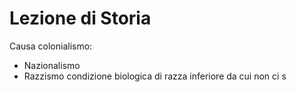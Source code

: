 # Lezione di Storia

Causa colonialismo:
* Nazionalismo
* Razzismo condizione biologica di razza inferiore da cui non ci s
<!--stackedit_data:
eyJoaXN0b3J5IjpbMTYzOTQ5NjQ5Ml19
-->